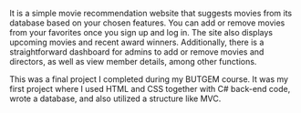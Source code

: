 It is a simple movie recommendation website that suggests movies from its database based on your chosen features. You can add or remove movies from your favorites once you sign up and log in. The site also displays upcoming movies and recent award winners. Additionally, there is a straightforward dashboard for admins to add or remove movies and directors, as well as view member details, among other functions.

This was a final project I completed during my BUTGEM course. It was my first project where I used HTML and CSS together with C# back-end code, wrote a database, and also utilized a structure like MVC.
